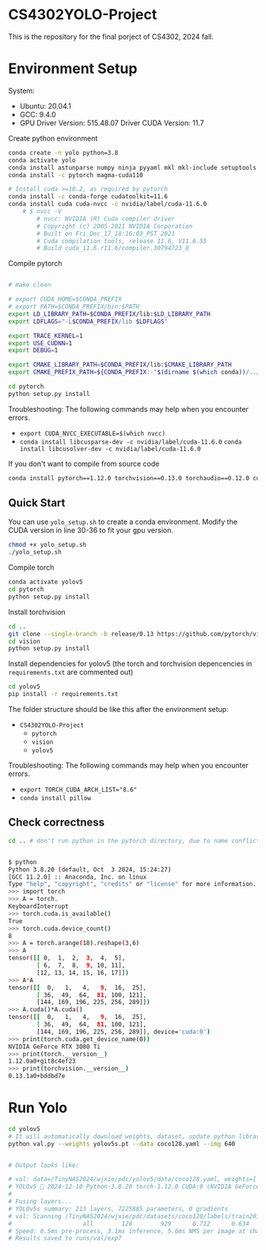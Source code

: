 # CS4302YOLO-Project
This is the repository for the final porject of CS4302, 2024 fall.


# Environment Setup
System:
- Ubuntu: 20.04.1   
- GCC: 9.4.0
- GPU Driver Version: 515.48.07  Driver CUDA Version: 11.7    

Create python environment
```bash
conda create -n yolo python=3.8
conda activate yolo
conda install astunparse numpy ninja pyyaml mkl mkl-include setuptools cmake cffi typing_extensions future six requests dataclasses
conda install -c pytorch magma-cuda110

# Install cuda >=10.2, as required by pytorch
conda install -c conda-forge cudatoolkit=11.6
conda install cuda cuda-nvcc -c nvidia/label/cuda-11.6.0
    # $ nvcc -V
        # nvcc: NVIDIA (R) Cuda compiler driver
        # Copyright (c) 2005-2021 NVIDIA Corporation
        # Built on Fri_Dec_17_18:16:03_PST_2021
        # Cuda compilation tools, release 11.6, V11.6.55
        # Build cuda_11.6.r11.6/compiler.30794723_0
```

Compile pytorch
```bash

# make clean

# export CUDA_HOME=$CONDA_PREFIX
# export PATH=$CONDA_PREFIX/bin:$PATH
export LD_LIBRARY_PATH=$CONDA_PREFIX/lib:$LD_LIBRARY_PATH
export LDFLAGS="-L$CONDA_PREFIX/lib $LDFLAGS"

export TRACE_KERNEL=1
export USE_CUDNN=1
export DEBUG=1

export CMAKE_LIBRARY_PATH=$CONDA_PREFIX/lib:$CMAKE_LIBRARY_PATH
export CMAKE_PREFIX_PATH=${CONDA_PREFIX:-"$(dirname $(which conda))/../"}

cd pytorch
python setup.py install

```


Troubleshooting: The following commands may help when you encounter errors.
- `export CUDA_NVCC_EXECUTABLE=$(which nvcc)`
- `conda install libcusparse-dev -c nvidia/label/cuda-11.6.0` `conda install libcusolver-dev -c nvidia/label/cuda-11.6.0` 

If you don't want to compile from source code
```bash
conda install pytorch==1.12.0 torchvision==0.13.0 torchaudio==0.12.0 cudatoolkit=11.6 -c pytorch -c conda-forge
```

## Quick Start
You can use `yolo_setup.sh` to create a conda environment. Modify the CUDA version in line 30-36 to fit your gpu version. 
```bash
chmod +x yolo_setup.sh
./yolo_setup.sh
```

Compile torch
```bash
conda activate yolov5
cd pytorch
python setup.py install 
```

Install torchvision
```bash
cd ..
git clone --single-branch -b release/0.13 https://github.com/pytorch/vision
cd vision
python setup.py install
```

Install dependencies for yolov5 (the torch and torchvision depencencies in `requirements.txt` are commented out)
```bash
cd yolov5
pip install -r requirements.txt
```

The folder structure should be like this after the environment setup:
- `CS4302YOLO-Project`
  - `pytorch`
  - `vision`
  - `yolov5`

Troubleshooting: The following commands may help when you encounter errors.
- `export TORCH_CUDA_ARCH_LIST="8.6"`
- `conda install pillow`

## Check correctness
```bash
cd .. # don't run python in the pytorch directory, due to name conflict of 'torch'


$ python
Python 3.8.20 (default, Oct  3 2024, 15:24:27)
[GCC 11.2.0] :: Anaconda, Inc. on linux
Type "help", "copyright", "credits" or "license" for more information.
>>> import torch
>>> A = torch.
KeyboardInterrupt
>>> torch.cuda.is_available()
True
>>> torch.cuda.device_count()
8
>>> A = torch.arange(18).reshape(3,6)
>>> A
tensor([[ 0,  1,  2,  3,  4,  5],
        [ 6,  7,  8,  9, 10, 11],
        [12, 13, 14, 15, 16, 17]])
>>> A*A
tensor([[  0,   1,   4,   9,  16,  25],
        [ 36,  49,  64,  81, 100, 121],
        [144, 169, 196, 225, 256, 289]])
>>> A.cuda()*A.cuda()
tensor([[  0,   1,   4,   9,  16,  25],
        [ 36,  49,  64,  81, 100, 121],
        [144, 169, 196, 225, 256, 289]], device='cuda:0')
>>> print(torch.cuda.get_device_name(0))
NVIDIA GeForce RTX 3080 Ti
>>> print(torch.__version__)
1.12.0a0+git8c4ef23
>>> print(torchvision.__version__)
0.13.1a0+bddbd7e
```

# Run Yolo

```bash
cd yolov5
# It will automatically download weights, dataset, update python library version.
python val.py --weights yolov5s.pt --data coco128.yaml --img 640


# Output looks like:

# val: data=/TinyNAS2024/wjxie/pdc/yolov5/data/coco128.yaml, weights=['yolov5s.pt'], batch_size=32, imgsz=640, conf_thres=0.001, iou_thres=0.6, max_det=300, task=val, device=, workers=8, single_cls=False, augment=False, verbose=False, save_txt=False, save_hybrid=False, save_conf=False, save_json=False, project=runs/val, name=exp, exist_ok=False, half=False, dnn=False
# YOLOv5 🚀 2024-12-10 Python-3.8.20 torch-1.12.0 CUDA:0 (NVIDIA GeForce RTX 3080 Ti, 12054MiB)
# 
# Fusing layers...
# YOLOv5s summary: 213 layers, 7225885 parameters, 0 gradients
# val: Scanning /TinyNAS2024/wjxie/pdc/datasets/coco128/labels/train2017.cache... 126 images, 2 backgrounds, 0 corrupt: 100%|██████████| 128/128 [00:                 Class     Images  Instances          P          R      mAP50   mAP50-95: 100%|██████████| 4/4 [00:06<00:00,  1.58s/it]
#                    all        128        929      0.712      0.634      0.713      0.475
# Speed: 0.5ms pre-process, 3.1ms inference, 5.6ms NMS per image at shape (32, 3, 640, 640)
# Results saved to runs/val/exp7
```